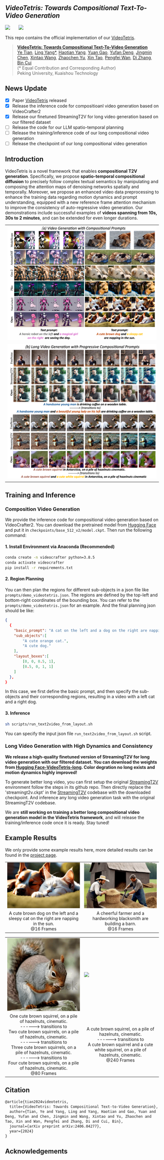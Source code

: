 
## ___***VideoTetris: Towards Compositional Text-To-Video Generation***___
<div align="left">
 <a href='https://arxiv.org/abs/2406.04277'><img src='https://img.shields.io/badge/arXiv-2406.04277-b31b1b.svg'></a> &nbsp;&nbsp;&nbsp;&nbsp;&nbsp;
 <a href='https://videotetris.github.io'><img src='https://img.shields.io/badge/Project-Page-Green'></a> &nbsp;&nbsp;&nbsp;&nbsp;&nbsp;

This repo contains the official implementation of our [VideoTetris](https://arxiv.org/abs/2406.04277).

> [**VideoTetris: Towards Compositional Text-To-Video Generation**](https://arxiv.org/abs/2406.04277)   
> [Ye Tian](https://tyfeld.github.io/),
> [Ling Yang*](https://yangling0818.github.io), 
> [Haotian Yang](https://scholar.google.com/citations?user=LH71RGkAAAAJ&hl=en),
> [Yuan Gao](https://videotetris.github.io/),
> [Yufan Deng](https://videotetris.github.io/),
> [Jingmin Chen](https://videotetris.github.io/),
> [Xintao Wang](https://xinntao.github.io),
> [Zhaochen Yu](https://videotetris.github.io/),
> [Xin Tao](https://scholar.google.com/citations?user=sQ30WyUAAAAJ&hl=en),
> [Pengfei Wan](https://scholar.google.com/citations?user=P6MraaYAAAAJ&hl=en),
> [Di Zhang](https://openreview.net/profile?id=~Di_ZHANG3),
> [Bin Cui](https://cuibinpku.github.io/cuibin_cn.html)   
> (* Equal Contribution and Corresponding Author)
> <br>Peking University, Kuaishou Technology<br>

## News Update
- [x] Paper [VideoTetris](https://arxiv.org/abs/2406.04277) released 
- [x] Release the inference code for compositioanl video generation based on VideoCrafter2
- [x] Release our finetuned StreamingT2V for long video generation based on our filtered dataset
- [ ] Release the code for our LLM spatio-temporal planning
- [ ] Release the training/inference code of our long compositional video generation 
- [ ] Release the checkpoint of our long compositional video generation 

## Introduction
VideoTetris is a novel framework that enables **compositional T2V generation**. Specifically, we propose **spatio-temporal compositional diffusion** to precisely follow complex textual semantics by manipulating and composing the attention maps of denoising networks spatially and temporally. Moreover, we propose an enhanced video data preprocessing to enhance the training data regarding motion dynamics and prompt understanding, equipped with a new reference frame attention mechanism to improve the consistency of auto-regressive video generation.  Our demonstrations include successful examples of **videos spanning from 10s, 30s to 2 minutes**, and can be extended for even longer durations.
<table class="center">
    <tr>
    <td width=100% style="border: none"><img src="assets/first.png" style="width:100%"></td>
    </tr>
    <tr>
    <td width="100%" style="border: none; text-align: center; word-wrap: break-word">
</td>
  </tr>
    <tr>
    <td width=100% style="border: none"><img src="assets/secondd.png" style="width:100%"></td>
    </tr>
    <tr>
    <td width="100%" style="border: none; text-align: center; word-wrap: break-word">
</td>
  </tr>
</table>




## Training and Inference

### Composition Video Generation
We provide the inference code for compositional video generation based on VideoCrafter2. You can download the pretrained model from [Hugging Face](https://huggingface.co/VideoCrafter/VideoCrafter2/blob/main/model.ckpt) and put it in `checkpoints/base_512_v2/model.ckpt`. Then run the following command:
#### 1. Install Environment via Anaconda (Recommended)
```bash
conda create -n videocrafter python=3.8.5
conda activate videocrafter
pip install -r requirements.txt
```

#### 2. Region Planning
You can then plan the regions for different sub-objects in a json file like `prompts/demo_videotetris.json`. The regions are defined by the top-left and bottom-right coordinates of the bounding box. You can refer to the `prompts/demo_videotetris.json` for an example. And the final planning json should be like:
```json
{
  {
    "basic_prompt": "A cat on the left and a dog on the right are napping in the sun.",
    "sub_objects":[
        "A cute orange cat.",
        "A cute dog."
    ],
    "layout_boxes":[
        [0, 0, 0.5, 1],
        [0.5, 0, 1, 1]
    ]
  },
}
```
In this case, we first define the basic prompt, and then specify the sub-objects and their corresponding regions, resulting in a video with a left cat and a right dog.

#### 3. Inference
```bash
sh scripts/run_text2video_from_layout.sh
```
You can specify the input json file `run_text2video_from_layout.sh` script.


### Long Video Generation with High Dynamics and Consistency

**We release a high-quality finetuned version of StreamingT2V for long video generation with our filtered dataset. You can download the weights from [Hugging Face-VideoTetris-long](https://huggingface.co/tyfeld/VideoTetris-long). Color degration no long exists and motion dynamics highly improved!**

To generate better long video, you can first setup the original [StreamingT2V](https://github.com/Picsart-AI-Research/StreamingT2V) environment follow the steps in its github repo. Then directly replace the 'streamingt2v.ckpt' in the [StreamingT2V](https://github.com/Picsart-AI-Research/StreamingT2V) codebase with the downloaded checkpoint. And inference any long video generation task with the original StreamingT2V codebase.

We are **still working on training a better long compositional video generation model in the VideoTetris framework**, and will release the training/inference code once it is ready. Stay tuned!



## Example Results
We only provide some example results here, more detailed results can be found in the [project page](https://videotetris.github.io/).
<table class="center">
    <tr>
    <td width=25% style="border: none"><img src="assets/cat_and_dog.gif" style="width:100%"></td>
    <td width=25% style="border: none"><img src="assets/farmer_and_blacksmith.gif" style="width:100%"></td>
  <tr>
    <td width="25%" style="border: none; text-align: center; word-wrap: break-word">A cute brown dog on the left and a sleepy cat on the right are napping in the sun. <br> @16 Frames</td>
    <td width="25%" style="border: none; text-align: center; word-wrap: break-word">A cheerful farmer and a hardworking blacksmith are building a barn. <br> @16 Frames</td>
  </tr>
</table>

<table class="center">
    <tr>
    <td width=35% style="border: none"><img src="assets/1234.gif" style="width:130%"></td>
    <td width=35% style="border: none"><img src="assets/brown2white.gif" style="width:130%"></td>
  <tr>
    <td width="35%" style="border: none; text-align: center; word-wrap: break-word">One cute brown squirrel, on a pile of hazelnuts, cinematic. <br> ------>  transitions to <br>
Two cute brown squirrels, on a pile of hazelnuts, cinematic. <br> ------>  transitions to <br>
Three cute brown squirrels, on a pile of hazelnuts, cinematic. <br> ------>  transitions to <br>
Four cute brown squirrels, on a pile of hazelnuts, cinematic. <br> 
 @80 Frames</td>
    <td width="35%" style="border: none; text-align: center; word-wrap: break-word">A cute brown squirrel, on a pile of hazelnuts, cinematic. <br> ------>  transitions to <br>
A cute brown squirrel and a cute white squirrel, on a pile of hazelnuts, cinematic.  <br>
 @240 Frames</td>
  </tr>
</table>




## Citation
```
@article{tian2024videotetris,
  title={VideoTetris: Towards Compositional Text-to-Video Generation},
  author={Tian, Ye and Yang, Ling and Yang, Haotian and Gao, Yuan and Deng, Yufan and Chen, Jingmin and Wang, Xintao and Yu, Zhaochen and Tao, Xin and Wan, Pengfei and Zhang, Di and Cui, Bin},
  journal={arXiv preprint arXiv:2406.04277},
  year={2024}
}
```

## Acknowledgements
